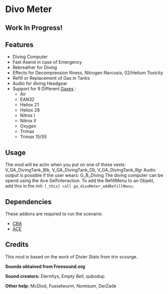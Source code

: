 # Divo Meter
## Work In Progress!

## Features
- Diving Computer
- Fast Asend in case of Emergency
- Rebreather for Diving
- Effects for Decompression Illness, Nitrogen Narcosis, 02/Helium Toxicity
- Refill or Replacement of Gas in Tanks
- Audio for diving Headgear
- Support for 9 Different [Gases](https://en.wikipedia.org/wiki/Breathing_gas#Common_diving_breathing_gases) :
	- Air
	- EAN32
	- Heliox 21
	- Heliox 28
	- Nitrox I
	- Nitrox II
	- Oxygen
	- Trimax
	- Trimax 15/55
	
## Usage	
The mod will be activ when you put on one of these vests: V_GA_DivingTank_Blk, V_GA_DivingTank_Oli, V_GA_DivingTank_Rgr
Audio output is possible if the user wears: G_B_Diving
The diving computer can be opend using the Ace Selfinteraction.
To add the RefillMenu to an Objekt, add this in the init: `[_this] call ga_divoMeter_addRefillMenu;`

## Dependencies
These addons are required to run the scenario:

   - [CBA](https://github.com/CBATeam/CBA_A3/releases)
   - [ACE](https://github.com/acemod/ACE3/releases)
	
## Credits
This mod is based on the work of Divier Stats from trin scourge.

**Sounds obtained from Freesound.org**

**Sound creators:** 		Eternitys, Empty Bell, qubodup

**Other help:** 			McDiod, Fusselwurm, Nomisum, DerZade
